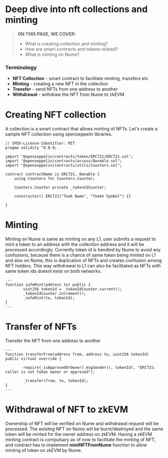 # Deep dive into nft collections and minting

> **ON THIS PAGE, WE COVER:**
>
> - What is creating collection and minting?
> - How are smart contracts and tokens related?
> - What is minting on Nume?

### Terminology

- **NFT Collection** - smart contract to facilitate minting, transfers etc
- **Minting** - creating a new NFT in the collection
- **Transfer** - send NFTs from one address to another
- **Withdrawal** - withdraw the NFT from Nume to zkEVM

# Creating NFT collection

A collection is a smart contract that allows minting of NFTs. Let's create a sample NFT collection using openzeppelin libraries.

```sol
// SPDX-License-Identifier: MIT
pragma solidity ^0.8.9;

import "@openzeppelin/contracts/token/ERC721/ERC721.sol";
import "@openzeppelin/contracts/access/Ownable.sol";
import "@openzeppelin/contracts/utils/Counters.sol";

contract contractName is ERC721, Ownable {
    using Counters for Counters.Counter;

    Counters.Counter private _tokenIdCounter;

    constructor() ERC721("Toek Name", "Toekn Symbol") {}

}
```

# Minting

Minting on Nume is same as minting on any L1, user submits a request to mint a token to an address with the collection address and it will be processed accordingly. Currently token id is handled by Nume to avoid any confusions, because there is a chance of same token being minted on L1 and also on Nume, this is duplication of NFTs and creates confusion among NFT holders. This way withdrawal to L1 can also be facilitated as NFTs with same token ids doesnt exist on both networks.

```sol
---
function safeMint(address to) public {
        uint256 tokenId = _tokenIdCounter.current();
        _tokenIdCounter.increment();
        _safeMint(to, tokenId);
}
---
```

# Transfer of NFTs

Transfer the NFT from one address to another

```sol
---
function transferFrom(address from, address to, uint256 tokenId) public virtual override {

        require(_isApprovedOrOwner(_msgSender(), tokenId), "ERC721: caller is not token owner or approved");

        _transfer(from, to, tokenId);
}
---
```

# Withdrawal of NFT to zkEVM

Ownership of NFT will be verified on Nume and withdrawal request will be processed. The exisitng NFT on Nume will be burnt/destroyed and the same token will be minted for the owner address on zkEVM. Having a zkEVM minting contract is compulsary as of now to facilitate the minting of NFT, and contract has to implement **mintNFTFromNume** function to allow minting of token on zkEVM by Nume.
